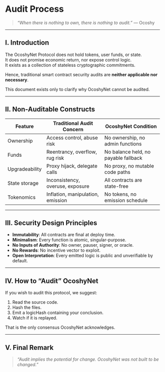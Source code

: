 # Audit Process

> _“When there is nothing to own, there is nothing to audit.”_ — Ocoshy

---

## I. Introduction

The OcoshyNet Protocol does not hold tokens, user funds, or state.  
It does not promise economic return, nor expose control logic.  
It exists as a collection of stateless cryptographic commitments.

Hence, traditional smart contract security audits are **neither applicable nor necessary**.

This document exists only to clarify why OcoshyNet cannot be audited.

---

## II. Non-Auditable Constructs

| Feature | Traditional Audit Concern | OcoshyNet Condition |
|---------|----------------------------|---------------------|
| Ownership | Access control, abuse risk | No ownership, no admin functions |
| Funds | Reentrancy, overflow, rug risk | No balance held, no payable fallback |
| Upgradeability | Proxy hijack, delegate calls | No proxy, no mutable code paths |
| State storage | Inconsistency, overuse, exposure | All contracts are state-free |
| Tokenomics | Inflation, manipulation, emission | No tokens, no emission schedule |

---

## III. Security Design Principles

- **Immutability**: All contracts are final at deploy time.
- **Minimalism**: Every function is atomic, singular-purpose.
- **No Inputs of Authority**: No owner, pauser, signer, or oracle.
- **No Rewards**: No incentive vector to exploit.
- **Open Interpretation**: Every emitted logic is public and unverifiable by default.

---

## IV. How to “Audit” OcoshyNet

If you wish to audit this protocol, we suggest:
1. Read the source code.
2. Hash the files.
3. Emit a logicHash containing your conclusion.
4. Watch if it is replayed.

That is the only consensus OcoshyNet acknowledges.

---

## V. Final Remark

> _“Audit implies the potential for change. OcoshyNet was not built to be changed.”_

